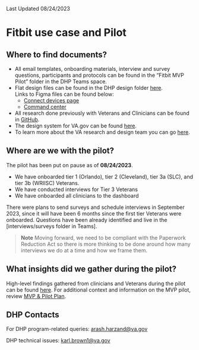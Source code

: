 Last Updated 08/24/2023 

# Fitbit use case and Pilot 

## Where to find documents? 

- All email templates, onboarding materials, interview and survey questions, participants and protocols can be found in the “Fitbit MVP Pilot” folder in the DHP Teams space. 
- Flat design files can be found in the DHP design folder [here](https://www.figma.com/file/IA2acFxgYdn9upFvxyC6UE/Command-Center?type=design&node-id=20%3A2&mode=design&t=zIKosS3RWwTHnMxk-1).         
Links to Figma files can be found below: 
    - [Connect devices page](https://www.figma.com/file/dUOJjrWtYFq1l7CZem0Paz/Active-consent-VA.gov-flow?type=design&node-id=239%3A37&mode=design&t=BFCakVV5fjGWkkIf-1)
    - [Command center](https://www.figma.com/file/IA2acFxgYdn9upFvxyC6UE/Command-Center?type=design&node-id=20%3A2&mode=design&t=zIKosS3RWwTHnMxk-1)
- All research done previously with Veterans and Clinicians can be found in [GitHub](https://github.com/department-of-veterans-affairs/va.gov-team/tree/master/products/health-care/digital-health-pathway/research).  
- The design system for VA.gov can be found [here](https://design.va.gov). 
- To learn more about the VA research and design team you can go [here](https://depo-platform-documentation.scrollhelp.site/research-design/). 


## Where are we with the pilot? 

The pilot has been put on pause as of **08/24/2023**.

- We have onboarded tier 1 (Orlando), tier 2 (Cleveland), tier 3a (SLC), and tier 3b (WRIISC) Veterans.
- We have conducted interviews for Tier 3 Veterans
- We have onboarded all clinicians to the dashboard 

There were plans to send surveys and schedule interviews in September 2023, since it will have been 6 months since the first tier Veterans were onboarded. Questions have been already identified and live in the [interviews/surveys folder in Teams].

> **Note**
> Moving forward, we need to be compliant with the Paperwork Reduction Act so there is more thinking to be done around how many interviews we do at a time and how we frame them.  

## What insights did we gather during the pilot? 

High-level findings gathered from clinicians and Veterans during the pilot can be found [here](https://dvagov.sharepoint.com/:b:/r/sites/DHP/Shared%20Documents/General/Fitbit%20MVP%20Pilot/MVP%20%26%20Pilot%20Plan/DHP%20Insights%20Snapshot_August%202023.pdf?csf=1&web=1&e=XjGNKx).
 For additional context and information on the MVP pilot, review [MVP & Pilot Plan](https://dvagov.sharepoint.com/:f:/r/sites/DHP/Shared%20Documents/General/Fitbit%20MVP%20Pilot/MVP%20%26%20Pilot%20Plan?csf=1&web=1&e=rsvMOu). 


## DHP Contacts 

For DHP program-related queries: arash.harzand@va.gov

DHP technical issues: karl.brown1@va.gov 

